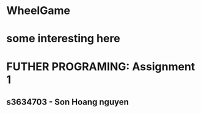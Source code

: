 # WheelGame

<h1>some interesting here</h1>
<h1>FUTHER PROGRAMING: Assignment 1</h1>
<h2> s3634703 - Son Hoang nguyen </h2>
